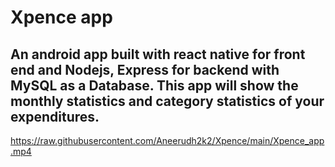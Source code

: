 # Xpence app

## An android app built with react native for front end and Nodejs, Express for backend with MySQL as a Database. This app will show the monthly statistics and category statistics of your expenditures.

https://raw.githubusercontent.com/Aneerudh2k2/Xpence/main/Xpence_app.mp4
